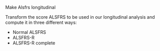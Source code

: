 Make Alsfrs longitudinal

Transform the score ALSFRS to be used in our longitudinal analysis and compute it in three different ways:
- Normal ALSFRS
- ALSFRS-R
- ALSFRS-R complete
